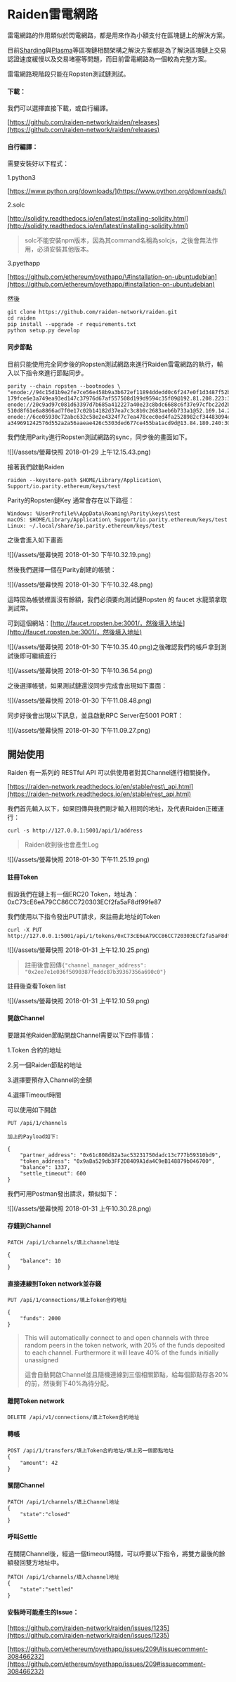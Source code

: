 # Raiden雷電網路

雷電網路的作用類似於閃電網路，都是用來作為小額支付在區塊鏈上的解決方案。

目前[Sharding](https://github.com/ethereum/sharding)與[Plasma](https://plasma.io/)等區塊鏈相關架構之解決方案都是為了解決區塊鏈上交易認證速度緩慢以及交易堵塞等問題，而目前雷電網路為一個較為完整方案。

雷電網路現階段只能在Ropsten測試鏈測試。

#### 下載：

我們可以選擇直接下載，或自行編譯。

[https://github.com/raiden-network/raiden/releases](https://github.com/raiden-network/raiden/releases)

#### 自行編譯：

需要安裝好以下程式：

1.python3

[https://www.python.org/downloads/](https://www.python.org/downloads/)

2.solc

[http://solidity.readthedocs.io/en/latest/installing-solidity.html](http://solidity.readthedocs.io/en/latest/installing-solidity.html)

> solc不能安裝npm版本，因為其command名稱為solcjs，之後會無法作用，必須安裝其他版本。

3.pyethapp

[https://github.com/ethereum/pyethapp/\#installation-on-ubuntudebian](https://github.com/ethereum/pyethapp/#installation-on-ubuntudebian)

然後

```
git clone https://github.com/raiden-network/raiden.git
cd raiden
pip install --upgrade -r requirements.txt
python setup.py develop
```

#### 同步節點

目前只能使用完全同步後的Ropsten測試網路來進行Raiden雷電網路的執行，輸入以下指令來進行節點同步。

```
parity --chain ropsten --bootnodes \
"enode://94c15d1b9e2fe7ce56e458b9a3b672ef11894ddedd0c6f247e0f1d3487f52b66208fb4aeb8\
179fce6e3a749ea93ed147c37976d67af557508d199d9594c35f09@192.81.208.223:30303,\
enode://20c9ad97c081d63397d7b685a412227a40e23c8bdc6688c6f37e97cfbc22d2b4d1db1\
510d8f61e6a8866ad7f0e17c02b14182d37ea7c3c8b9c2683aeb6b733a1@52.169.14.227:30303,\
enode://6ce05930c72abc632c58e2e4324f7c7ea478cec0ed4fa2528982cf34483094e9cbc9216e7a\
a349691242576d552a2a56aaeae426c5303ded677ce455ba1acd9d@13.84.180.240:30303"
```

我們使用Parity進行Ropsten測試網路的sync，同步後的畫面如下。

![](/assets/螢幕快照 2018-01-29 上午12.15.43.png)

接著我們啟動Raiden

```
raiden --keystore-path $HOME/Library/Application\ Support/io.parity.ethereum/keys/test
```

Parity的Ropsten鏈Key 通常會存在以下路徑：

```
Windows: %UserProfile%\AppData\Roaming\Parity\keys\test
macOS: $HOME/Library/Application\ Support/io.parity.ethereum/keys/test
Linux: ~/.local/share/io.parity.ethereum/keys/test
```

之後會進入如下畫面

![](/assets/螢幕快照 2018-01-30 下午10.32.19.png)

然後我們選擇一個在Parity創建的帳號：

![](/assets/螢幕快照 2018-01-30 下午10.32.48.png)

這時因為帳號裡面沒有餘額，我們必須要向測試鏈Ropsten 的 faucet 水龍頭拿取測試幣。

可到這個網站：[http://faucet.ropsten.be:3001/，然後填入地址](http://faucet.ropsten.be:3001/，然後填入地址)

![](/assets/螢幕快照 2018-01-30 下午10.35.40.png)之後確認我們的帳戶拿到測試後即可繼續進行

![](/assets/螢幕快照 2018-01-30 下午10.36.54.png)

之後選擇帳號，如果測試鏈還沒同步完成會出現如下畫面：

![](/assets/螢幕快照 2018-01-30 下午11.08.48.png)

同步好後會出現以下訊息，並且啟動RPC Server在5001 PORT：

![](/assets/螢幕快照 2018-01-30 下午11.09.27.png)

## 開始使用

Raiden 有一系列的 RESTful API 可以供使用者對其Channel進行相關操作。

[https://raiden-network.readthedocs.io/en/stable/rest\_api.html](https://raiden-network.readthedocs.io/en/stable/rest_api.html)

我們首先輸入以下，如果回傳與我們剛才輸入相同的地址，及代表Raiden正確運行：

```
curl -s http://127.0.0.1:5001/api/1/address
```

> Raiden收到後也會產生Log

![](/assets/螢幕快照 2018-01-30 下午11.25.19.png)

#### 註冊Token

假設我們在鏈上有一個ERC20 Token，地址為：0xC73cE6eA79CC86CC720303ECf2fa5aF8df99fe87

我們使用以下指令發出PUT請求，來註冊此地址的Token

```
curl -X PUT  http://127.0.0.1:5001/api/1/tokens/0xC73cE6eA79CC86CC720303ECf2fa5aF8df99fe87
```

![](/assets/螢幕快照 2018-01-31 上午12.10.25.png)

> 註冊後會回傳`{"channel_manager_address": "0x2ee7e1e036f5090387feddc87b39367356a690c0"}`

註冊後查看Token list

![](/assets/螢幕快照 2018-01-31 上午12.10.59.png)

#### 開啟Channel

要跟其他Raiden節點開啟Channel需要以下四件事情：

1.Token 合約的地址

2.另一個Raiden節點的地址

3.選擇要預存入Channel的金額

4.選擇Timeout時間

可以使用如下開啟

```
PUT /api/1/channels

加上的Payload如下:

{
    "partner_address": "0x61c808d82a3ac53231750dadc13c777b59310bd9",
    "token_address": "0x9aBa529db3FF2D8409A1da4C9eB148879b046700",
    "balance": 1337,
    "settle_timeout": 600
}
```

我們可用Postman發出請求，類似如下：

![](/assets/螢幕快照 2018-01-31 上午10.30.28.png)

#### 存錢到Channel

```
PATCH /api/1/channels/填上channel地址

{
    "balance": 10
}
```

#### 直接連線到Token network並存錢

```
PUT /api/1/connections/填上Token合約地址

{
    "funds": 2000
}
```

> This will automatically connect to and open channels with three random peers in the token network, with 20% of the funds deposited to each channel. Furthermore it will leave 40% of the funds initially unassigned
>
> 這會自動開啟Channel並且隨機連線到三個相關節點，給每個節點存各20%的前，然後剩下40%為待分配。

#### 離開Token network

```
DELETE /api/v1/connections/填上Token合約地址
```

#### 轉帳

```
POST /api/1/transfers/填上Token合約地址/填上另一個節點地址
{
    "amount": 42
}
```

#### 關閉Channel

```
PATCH /api/1/channels/填上Channel地址
{
    "state":"closed"
}
```

#### 呼叫Settle

在關閉Channel後，經過一個timeout時間，可以呼要以下指令，將雙方最後的餘額發回雙方地址中。

```
PATCH /api/1/channels/填入channel地址
{
    "state":"settled"
}
```

#### 

#### 安裝時可能產生的Issue：

[https://github.com/raiden-network/raiden/issues/1235](https://github.com/raiden-network/raiden/issues/1235)

[https://github.com/ethereum/pyethapp/issues/209\#issuecomment-308466232](https://github.com/ethereum/pyethapp/issues/209#issuecomment-308466232)

